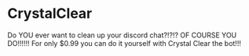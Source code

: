 # CrystalClear
Do YOU ever want to clean up your discord chat?!?!? OF COURSE YOU DO!!!!!! For only $0.99 you can do it yourself with Crystal Clear the bot!!!
